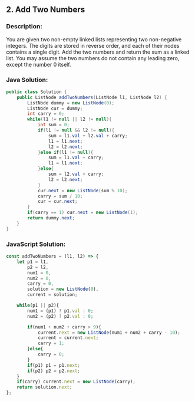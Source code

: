 

## 2. Add Two Numbers

### Description:
You are given two non-empty linked lists representing two non-negative integers. The digits are stored in reverse order, and each of their nodes contains a single digit. Add the two numbers and return the sum as a linked list. You may assume the two numbers do not contain any leading zero, except the number 0 itself.

### Java Solution:
```Java
public class Solution {
    public ListNode addTwoNumbers(ListNode l1, ListNode l2) {
        ListNode dummy = new ListNode(0);
        ListNode cur = dummy;
        int carry = 0;
        while(l1 != null || l2 != null){
            int sum = 0;
            if(l1 != null && l2 != null){
                sum = l1.val + l2.val + carry;
                l1 = l1.next;
                l2 = l2.next;
            }else if(l1 != null){
                sum = l1.val + carry;
                l1 = l1.next;
            }else{
                sum = l2.val + carry;
                l2 = l2.next;
            }
            cur.next = new ListNode(sum % 10);
            carry = sum / 10;
            cur = cur.next;
        }
        if(carry == 1) cur.next = new ListNode(1);
        return dummy.next;
    }
}
```

### JavaScript Solution:
```JavaScript
const addTwoNumbers = (l1, l2) => {
    let p1 = l1,
        p2 = l2,
        num1 = 0,
        num2 = 0,
        carry = 0,
        solution = new ListNode(0),
        current = solution;

    while(p1 || p2){
        num1 = (p1) ? p1.val : 0;
        num2 = (p2) ? p2.val : 0;

        if(num1 + num2 + carry > 9){
            current.next = new ListNode(num1 + num2 + carry - 10);
            current = current.next;
            carry = 1;
        }else{
            carry = 0;
        }
        if(p1) p1 = p1.next;
        if(p2) p2 = p2.next;
    }
    if(carry) current.next = new ListNode(carry);
    return solution.next;
};
```
